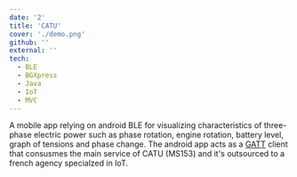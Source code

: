 ```yaml
---
date: '2'
title: 'CATU'
cover: './demo.png'
github: ''
external: ''
tech:
  - BLE
  - BGXpress
  - Java
  - IoT
  - MVC
---
```


A mobile app relying on android BLE for visualizing characteristics of three-phase electric power such as phase rotation, engine rotation, battery level, graph of tensions and phase change. The android app acts as a [GATT](https://developer.android.com/guide/topics/connectivity/bluetooth/ble-overview) client that consusmes the main service of CATU (MS153) and it's outsourced to a french agency specialzed in IoT.
